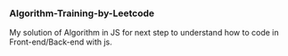### Algorithm-Training-by-Leetcode

My solution of Algorithm in JS for next step to understand how to code in Front-end/Back-end with js. 
